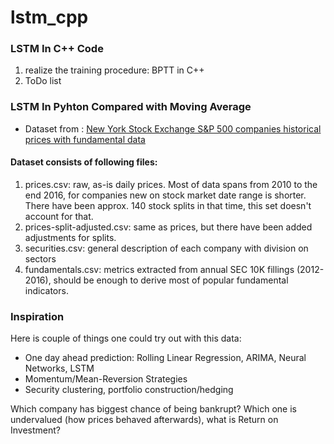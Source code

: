 # lstm_cpp

### LSTM In C++ Code 
1. realize the training procedure: BPTT in C++ 
2. ToDo list


### LSTM In Pyhton Compared with Moving Average  
- Dataset from : [New York Stock Exchange S&P 500 companies historical prices with fundamental data](https://www.kaggle.com/dgawlik/nyse)


#### Dataset consists of following files:
1. prices.csv: raw, as-is daily prices. Most of data spans from 2010 to the end 2016, for companies new on stock market date range is shorter. There have been approx. 140 stock splits in that time, this set doesn't account for that.
2. prices-split-adjusted.csv: same as prices, but there have been added adjustments for splits.
3. securities.csv: general description of each company with division on sectors
4. fundamentals.csv: metrics extracted from annual SEC 10K fillings (2012-2016), should be enough to derive most of popular fundamental indicators.


### Inspiration

Here is couple of things one could try out with this data:

- One day ahead prediction: Rolling Linear Regression, ARIMA, Neural Networks, LSTM
- Momentum/Mean-Reversion Strategies
- Security clustering, portfolio construction/hedging

Which company has biggest chance of being bankrupt? Which one is undervalued (how prices behaved afterwards), what is Return on Investment?
